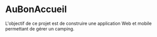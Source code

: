 # AuBonAccueil
L'objectif de ce projet est de construire une application Web et mobile permettant de gérer un camping. 
